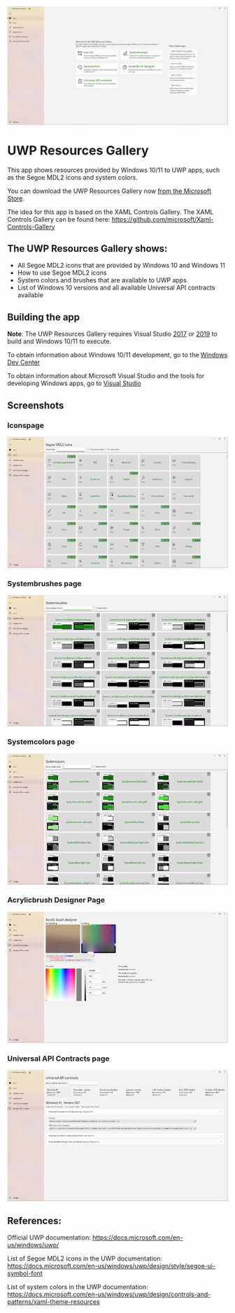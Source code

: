 ![Startpage of UWP Resources Gallery](./docs/Screenshot_Startpage.png)

# UWP Resources Gallery

This app shows resources provided by Windows 10/11 to UWP apps, such as the Segoe MDL2 icons and system colors.

You can download the UWP Resources Gallery now [from the Microsoft Store](https://www.microsoft.com/p/uwp-resources-gallery/9pjjl433vx9r?rtc=1).

The idea for this app is based on the XAML Controls Gallery. The XAML Controls Gallery can be found here: https://github.com/microsoft/Xaml-Controls-Gallery

## The UWP Resources Gallery shows:
 * All Segoe MDL2 icons that are provided by Windows 10 and Windows 11
 * How to use Segoe MDL2 icons
 * System colors and brushes that are available to UWP apps
 * List of Windows 10 versions and all available Universal API contracts available

## Building the app
**Note**: The UWP Resources Gallery requires Visual Studio [2017](http://go.microsoft.com/fwlink/?LinkID=532422) or [2019](https://visualstudio.microsoft.com/vs/) to build and Windows 10/11 to execute.

To obtain information about Windows 10/11 development, go to the [Windows Dev Center](https://developer.microsoft.com/windows)

To obtain information about Microsoft Visual Studio and the tools for developing Windows apps, go to [Visual Studio](http://go.microsoft.com/fwlink/?LinkID=532422)

## Screenshots

### Iconspage
<img alt="Iconspage of UWP Resources Gallery" src="./docs/Screenshot_Iconspage.png" height="300">

### Systembrushes page
<img alt="Systembrushes of UWP Resources Gallery" src="./docs/Screenshot_Systembrushespage.png" height="300">

### Systemcolors page
<img alt="Systemcolors of UWP Resources Gallery" src="./docs/Screenshot_Systemcolorspage.png" height="300">

### Acrylicbrush Designer Page
<img alt="Systemcolors of UWP Resources Gallery" src="./docs/Screenshot_Acrylicbrushdesignerpage.png" height="300">

### Universal API Contracts page
<img alt="Universal API contracts page of UWP Resources Gallery" src="./docs/Screenshot_UniversalAPIContractsPage.png" height="300">

## References:

Official UWP documentation: https://docs.microsoft.com/en-us/windows/uwp/

List of Segoe MDL2 icons in the UWP documentation: https://docs.microsoft.com/en-us/windows/uwp/design/style/segoe-ui-symbol-font

List of system colors in the UWP documentation: https://docs.microsoft.com/en-us/windows/uwp/design/controls-and-patterns/xaml-theme-resources
